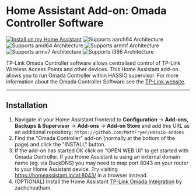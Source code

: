 # Home Assistant Add-on: Omada Controller Software

[![Install on my Home Assistant][install-badge]][install-url]
![Supports aarch64 Architecture][aarch64-shield]
![Supports amd64 Architecture][amd64-shield]
![Supports armhf Architecture][armhf-shield]
![Supports armv7 Architecture][armv7-shield]
![Supports i386 Architecture][i386-shield]

TP-Link Omada Controller software allows centralised control of TP-Link Wireless Access Points and other devices. This Home Assistant add-on allows you to run Omada Controller within HASSIO supervisor. For more information about the Omada Controller Software see the [TP-Link website](https://www.tp-link.com/uk/business-networking/management-platform/omada-software-controller/).

---

## Installation

1. Navigate in your Home Assistant frontend to **Configuration** -> **Add-ons, Backups & Supervisor** -> **Add-ons** -> **Add-on Store**  and add this URL as an additional repository: `https://github.com/MattFryer/Hassio-Addons`
2. Find the "Omada Controller" add-on (normally at the bottom of the page) and click the "INSTALL" button.
3. If the add-on has started OK click on "OPEN WEB UI" to get started with Omada Controller. If you Home Assistant is using an external domain name (eg. via DuckDNS) you may need to map port 8043 on your router to your Home Assistant device. Try visiting https://homeassistant.local:8043/ in a browser instead.
4. (OPTIONAL) Install the Home Assistant [TP-Link Omada Integration](https://github.com/zachcheatham/ha-omada) by zachcheatham.

[install-url]: https://my.home-assistant.io/redirect/supervisor_addon?addon=d1f42497_omada_controller
[install-badge]: https://img.shields.io/badge/Install%20on%20my-Home%20Assistant-41BDF5?logo=home-assistant
[aarch64-shield]: https://img.shields.io/badge/aarch64-yes-green.svg
[amd64-shield]: https://img.shields.io/badge/amd64-yes-green.svg
[armhf-shield]: https://img.shields.io/badge/armhf-no-red.svg
[armv7-shield]: https://img.shields.io/badge/armv7-yes-green.svg
[i386-shield]: https://img.shields.io/badge/i386-no-red.svg
